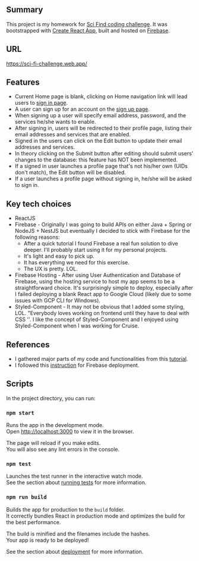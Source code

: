## Summary

This project is my homework for [Sci Find coding challenge](https://github.com/bguan2020/scifind_coding_challenge).
It was bootstrapped with [Create React App](https://github.com/facebook/create-react-app), built and hosted on [Firebase](https://firebase.google.com/). 

## URL
https://sci-fi-challenge.web.app/

## Features
- Current Home page is blank, clicking on Home navigation link will lead users to [sign in page](https://sci-fi-challenge.web.app/signin).
- A user can sign up for an account on the [sign up page](https://sci-fi-challenge.web.app/signup).
- When signing up a user will specify email address, password, and the services he/she wants to enable. 
- After signing in, users will be redirected to their profile page, listing their email addresses and services that are enabled. 
- Signed in the users can click on the Edit button to update their email addresses and services. 
- In theory clicking on the Submit button after editing should submit users' changes to the database: this feature has NOT been implemented.
- If a signed in user launches a profile page that's not his/her own (UIDs don't match), the Edit button will be disabled. 
- If a user launches a profile page without signing in, he/she will be asked to sign in.

## Key tech choices
- ReactJS
- Firebase - Originally I was going to build APIs on either Java + Spring or NodeJS + NestJS but eventually I decided to stick with Firebase for the following reasons: 
    - After a quick tutorial I found Firebase a real fun solution to dive deeper. I'll probably start using it for my personal projects.
    - It's light and easy to pick up.
    - It has everything we need for this exercise.
    - The UX is pretty. LOL.
- Firebase Hosting - After using User Authentication and Database of Firebase, using the hosting service to host my app seems to be a straightforward choice. It's surprisingly simple to deploy, especially after I failed deploying a blank React app to Google Cloud (likely due to some issues with GCP CLI for Windows). 
- Styled-Component - It may not be obvious that I added some styling, LOL. "Everybody loves working on frontend until they have to deal with CSS ''. I like the concept of Styled-Component and I enjoyed using Styled-Component when I was working for Cruise. 

## References
- I gathered major parts of my code and functionalities from this [tutorial](https://www.robinwieruch.de/complete-firebase-authentication-react-tutorial).
- I followed this [instruction](https://medium.com/swlh/how-to-deploy-a-react-app-with-firebase-hosting-98063c5bf425) for Firebase deployment. 

## Scripts

In the project directory, you can run:

### `npm start`

Runs the app in the development mode.<br />
Open [http://localhost:3000](http://localhost:3000) to view it in the browser.

The page will reload if you make edits.<br />
You will also see any lint errors in the console.

### `npm test`

Launches the test runner in the interactive watch mode.<br />
See the section about [running tests](https://facebook.github.io/create-react-app/docs/running-tests) for more information.

### `npm run build`

Builds the app for production to the `build` folder.<br />
It correctly bundles React in production mode and optimizes the build for the best performance.

The build is minified and the filenames include the hashes.<br />
Your app is ready to be deployed!

See the section about [deployment](https://facebook.github.io/create-react-app/docs/deployment) for more information.
